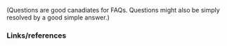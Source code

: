 (Questions are good canadiates for FAQs. Questions might also be simply
resolved by a good simple answer.)

### Links/references

